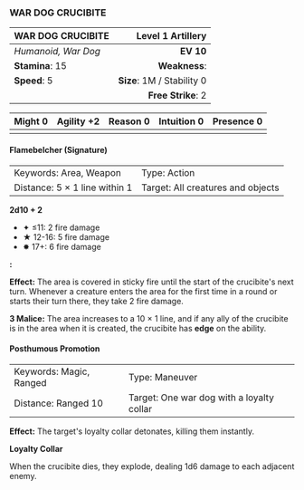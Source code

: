 ### WAR DOG CRUCIBITE

| WAR DOG CRUCIBITE   |      **Level 1 Artillery** |
| :------------------ | -------------------------: |
| *Humanoid, War Dog* |                  **EV 10** |
| **Stamina**: 15     |              **Weakness**: |
| **Speed**: 5        | **Size**: 1M / Stability 0 |
|                     |         **Free Strike**: 2 |

| **Might** 0 | **Agility** +2 | **Reason** 0 | **Intuition** 0 | **Presence** 0 |
| ----------- | -------------- | ------------ | --------------- | -------------- |
|             |                |              |                 |                |

#### Flamebelcher (Signature)

|                               |                                   |
| :---------------------------- | :-------------------------------- |
| Keywords: Area, Weapon        | Type: Action                      |
| Distance: 5 × 1 line within 1 | Target: All creatures and objects |

**2d10 + 2**

- ✦ ≤11: 2 fire damage
- ★ 12-16: 5 fire damage
- ✸ 17+: 6 fire damage

**:**

**Effect:** The area is covered in sticky fire until the start of the crucibite's next turn. Whenever a creature enters the area for the first time in a round or starts their turn there, they take 2 fire damage.

**3 Malice:** The area increases to a 10 × 1 line, and if any ally of the crucibite is in the area when it is created, the crucibite has **edge** on the ability.

#### Posthumous Promotion

|                         |                                           |
| :---------------------- | :---------------------------------------- |
| Keywords: Magic, Ranged | Type: Maneuver                            |
| Distance: Ranged 10     | Target: One war dog with a loyalty collar |

**Effect:** The target's loyalty collar detonates, killing them instantly.

**Loyalty Collar**

When the crucibite dies, they explode, dealing 1d6 damage to each adjacent enemy.
